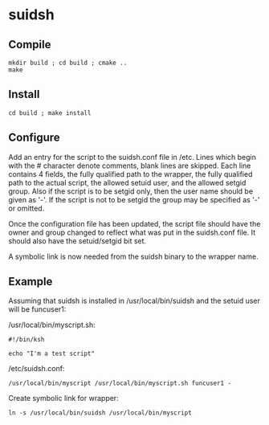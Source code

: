 # suidsh

## Compile

``` ksh
mkdir build ; cd build ; cmake ..
make
```

## Install

``` ksh
cd build ; make install
```

## Configure
Add an entry for the script to the suidsh.conf file in /etc.
Lines which begin with the # character denote comments, blank lines are skipped.
Each line contains 4 fields, the fully qualified path to the wrapper, the fully qualified path to the actual script, the allowed setuid user, and the allowed setgid group.
Also if the script is to be setgid only, then the user name should be given as '-'. If the script is not to be setgid the group may be specified as '-' or omitted. 

Once the configuration file has been updated, the script file should have the owner and group changed to reflect what was put in the suidsh.conf file.
It should also have the setuid/setgid bit set.

A symbolic link is now needed from the suidsh binary to the wrapper name.

## Example

Assuming that suidsh is installed in /usr/local/bin/suidsh and the setuid user will be funcuser1:

/usr/local/bin/myscript.sh:

``` ksh
#!/bin/ksh

echo "I'm a test script"
```

/etc/suidsh.conf:

``` text
/usr/local/bin/myscript /usr/local/bin/myscript.sh funcuser1 -
```

Create symbolic link for wrapper:

``` ksh
ln -s /usr/local/bin/suidsh /usr/local/bin/myscript
```

